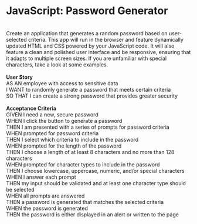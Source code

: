<h1>JavaScript: Password Generator</h1><BR>
Create an application that generates a random password based on user-selected criteria. This app will run in the browser and feature dynamically updated HTML and CSS powered by your JavaScript code. It will also feature a clean and polished user interface and be responsive, ensuring that it adapts to multiple screen sizes.
If you are unfamiliar with special characters, take a look at some examples.<BR>
<BR>
  <B>User Story</b><BR>
AS AN employee with access to sensitive data<br>
I WANT to randomly generate a password that meets certain criteria<BR>
SO THAT I can create a strong password that provides greater security<BR>
<BR>
  <b>Acceptance Criteria</b><BR>
GIVEN I need a new, secure password<BR>
WHEN I click the button to generate a password<BR>
THEN I am presented with a series of prompts for password criteria<BR>
WHEN prompted for password criteria<BR>
THEN I select which criteria to include in the password<BR>
WHEN prompted for the length of the password<BR>
THEN I choose a length of at least 8 characters and no more than 128 characters<BR>
WHEN prompted for character types to include in the password<BR>
THEN I choose lowercase, uppercase, numeric, and/or special characters<BR>
WHEN I answer each prompt<BR>
THEN my input should be validated and at least one character type should be selected<BR>
WHEN all prompts are answered<BR>
THEN a password is generated that matches the selected criteria<BR>
WHEN the password is generated<BR>
THEN the password is either displayed in an alert or written to the page
